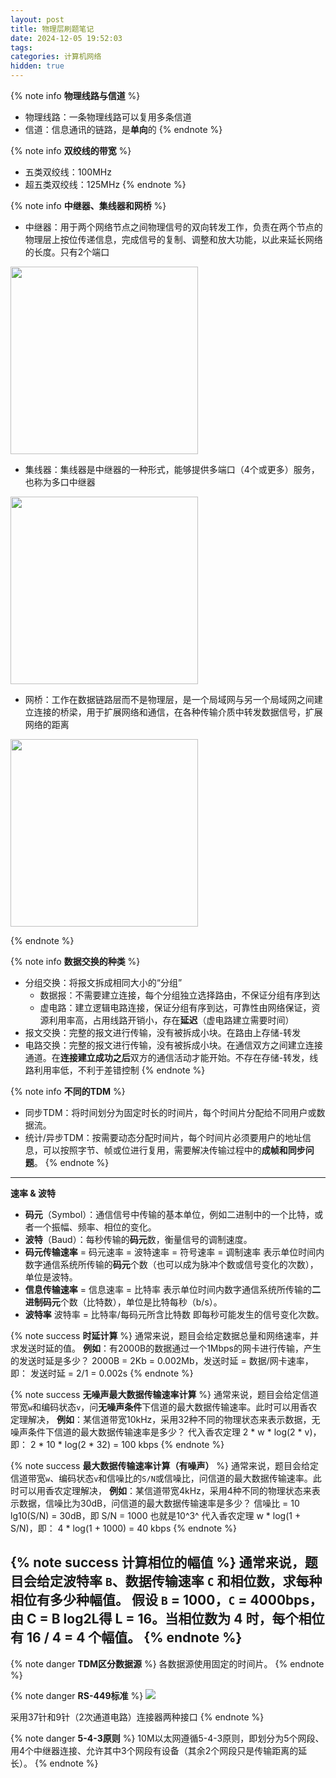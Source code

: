```yaml
---
layout: post
title: 物理层刷题笔记
date: 2024-12-05 19:52:03
tags:
categories: 计算机网络
hidden: true
---
```


{% note info **物理线路与信道** %}
- 物理线路：一条物理线路可以复用多条信道
- 信道：信息通讯的链路，是**单向**的
{% endnote %}

{% note info **双绞线的带宽** %}
- 五类双绞线：100MHz
- 超五类双绞线：125MHz
{% endnote %}

{% note info **中继器、集线器和网桥** %}
- 中继器：用于两个网络节点之间物理信号的双向转发工作，负责在两个节点的物理层上按位传递信息，完成信号的复制、调整和放大功能，以此来延长网络的长度。只有2个端口
<img src="https://b.bdstatic.com/comment/HPpFm-ziUYsgpwpjCcQ1VA4237a61723043fc683c70c2b63d7b39f.png" width = 300 />

- 集线器：集线器是中继器的一种形式，能够提供多端口（4个或更多）服务，也称为多口中继器
<img src="https://b.bdstatic.com/comment/HPpFm-ziUYsgpwpjCcQ1VA8f6f7e36786dfc9710f5dfd8e03ad347.png" width = 300 />

- 网桥：工作在数据链路层而不是物理层，是一个局域网与另一个局域网之间建立连接的桥梁，用于扩展网络和通信，在各种传输介质中转发数据信号，扩展网络的距离
<img src="https://b.bdstatic.com/comment/HPpFm-ziUYsgpwpjCcQ1VA0b82f9c8a626112fe6168c329ce2b43d.png" width = 300 />

{% endnote %}

{% note info **数据交换的种类** %}
- 分组交换：将报文拆成相同大小的“分组”
    - 数据报：不需要建立连接，每个分组独立选择路由，不保证分组有序到达
    - 虚电路：建立逻辑电路连接，保证分组有序到达，可靠性由网络保证，资源利用率高，占用线路开销小，存在**延迟**（虚电路建立需要时间）
- 报文交换：完整的报文进行传输，没有被拆成小块。在路由上存储-转发
- 电路交换：完整的报文进行传输，没有被拆成小块。在通信双方之间建立连接通道。在**连接建立成功之后**双方的通信活动才能开始。不存在存储-转发，线路利用率低，不利于差错控制
{% endnote %}

{% note info **不同的TDM** %}
- 同步TDM：将时间划分为固定时长的时间片，每个时间片分配给不同用户或数据流。
- 统计/异步TDM：按需要动态分配时间片，每个时间片必须要用户的地址信息，可以按照字节、帧或位进行复用，需要解决传输过程中的**成帧和同步问题**。
{% endnote %}

---
**速率 & 波特**
- **码元**（Symbol）：通信信号中传输的基本单位，例如二进制中的一个比特，或者一个振幅、频率、相位的变化。
- **波特**（Baud）：每秒传输的**码元**数，衡量信号的调制速度。
- **码元传输速率** = 码元速率 = 波特速率 = 符号速率 = 调制速率
    表示单位时间内数字通信系统所传输的**码元**个数（也可以成为脉冲个数或信号变化的次数），单位是波特。
- **信息传输速率** = 信息速率 = 比特率
    表示单位时间内数字通信系统所传输的**二进制码元**个数（比特数），单位是比特每秒（b/s）。
- **波特率**
    波特率 = 比特率/每码元所含比特数
    即每秒可能发生的信号变化次数。

{% note success **时延计算** %}
通常来说，题目会给定数据总量和网络速率，并求发送时延的值。
**例如**：有2000B的数据通过一个1Mbps的网卡进行传输，产生的发送时延是多少？
2000B = 2Kb = 0.002Mb，发送时延 = 数据/网卡速率，即：
发送时延 = 2/1 = 0.002s
{% endnote %}

{% note success **无噪声最大数据传输速率计算** %}
通常来说，题目会给定信道带宽`w`和编码状态`v`，问**无噪声条件**下信道的最大数据传输速率。此时可以用香农定理解决，
**例如**：某信道带宽10kHz，采用32种不同的物理状态来表示数据，无噪声条件下信道的最大数据传输速率是多少？
代入香农定理 2 \* w \* log(2 \* v)，即：
2 \* 10 \* log(2 \* 32) = 100 kbps
{% endnote %}

{% note success **最大数据传输速率计算（有噪声）** %}
通常来说，题目会给定信道带宽`w`、编码状态`v`和信噪比的`S/N`或信噪比，问信道的最大数据传输速率。此时可以用香农定理解决，
**例如**：某信道带宽4kHz，采用4种不同的物理状态来表示数据，信噪比为30dB，问信道的最大数据传输速率是多少？
信噪比 = 10 lg10(S/N) = 30dB，即 S/N = 1000 也就是10^3^
代入香农定理 w \* log(1 + S/N)，即：
4 \* log(1 + 1000) = 40 kbps
{% endnote %}

{% note success **计算相位的幅值** %}
通常来说，题目会给定波特率 `B`、数据传输速率 `C` 和相位数，求每种相位有多少种幅值。
假设 `B` = 1000，`C` = 4000bps，由 C = B log2L得 L = 16。当相位数为 4 时，每个相位有 16 / 4 = 4 个幅值。
{% endnote %}
---

{% note danger **TDM区分数据源** %}
各数据源使用固定的时间片。
{% endnote %}

{% note danger **RS-449标准** %}
<img src="https://b.bdstatic.com/comment/HPpFm-ziUYsgpwpjCcQ1VA9ccac33a7ccafa70755415c0cb6d0d3e.png" />

采用37针和9针（2次通道电路）连接器两种接口
{% endnote %}

{% note danger **5-4-3原则** %}
10M以太网遵循5-4-3原则，即划分为5个网段、用4个中继器连接、允许其中3个网段有设备（其余2个网段只是传输距离的延长）。
{% endnote %}